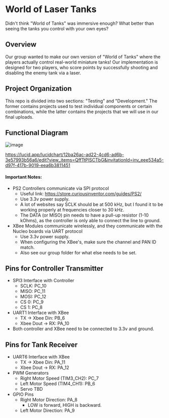 
# World of Laser Tanks

Didn't think "World of Tanks" was immersive enough? What better than seeing the tanks you control with your own eyes?

## Overview
Our group wanted to make our own version of "World of Tanks" where the players actually control real-world miniature tanks! Our implementation is designed for two players, who score points by successfully shooting and disabling the enemy tank via a laser.

## Project Organization
This repo is divided into two sections: "Testing" and "Development." The former contains projects used to test individual components or certain combinations, while the latter contains the projects that we will use in our final uploads.

## Functional Diagram
![image](https://github.com/kylerod22/world-of-laser-tanks/assets/95047264/7dba4668-064a-4153-bb55-096710bce11f)

https://lucid.app/lucidchart/12ba26ac-ad22-4cd6-ad6b-3e57993b56a6/edit?view_items=QffTtPlSCTbG&invitationId=inv_eee534a5-d97f-417b-9019-eea6b3811451

#### Important Notes:
- PS2 Controllers communicate via SPI protocol
    - Useful link: https://store.curiousinventor.com/guides/PS2/
    - Use 3.3v power supply.
    - A lot of websites say SCLK should be at 500 kHz, but I found it to be working properly at frequencies closer to 30 kHz.
    - The DATA (or MISO) pin needs to have a pull-up resistor (1-10 kOhms), as the controller is only able to connect the line to ground.
- XBee Modules communicate wirelessly, and they communicate with the Nucleo boards via UART protocol
    - Use 3.3v power supply.
    - When configuring the XBee's, make sure the channel and PAN ID match. 
    - Also see our group folder for what else needs to be set.

## Pins for Controller Transmitter
- SPI3 Interface with Controller
    - SCLK: PC_10
    - MISO: PC_11
    - MOSI: PC_12
    - CS 0: PC_9
    - CS 1: PC_8
- UART1 Interface with XBee
    - TX -> Xbee Din: PB_6
    - Xbee Dout -> RX: PA_10
- Both controller and XBee need to be connected to 3.3v and ground.

## Pins for Tank Receiver
- UART6 Interface with XBee
    - TX -> Xbee Din: PA_11
    - Xbee Dout -> RX: PA_12
- PWM Generators
    - Right Motor Speed (TIM3_CH2): PC_7
    - Left Motor Speed (TIM4_CH1): PB_6
    - Servo TBD
- GPIO Pins
    - Right Motor Direction: PA_8
        - LOW is forward, HIGH is backward.
    - Left Motor Direction: PA_9
